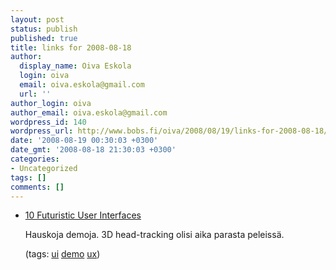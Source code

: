 ```yaml
---
layout: post
status: publish
published: true
title: links for 2008-08-18
author:
  display_name: Oiva Eskola
  login: oiva
  email: oiva.eskola@gmail.com
  url: ''
author_login: oiva
author_email: oiva.eskola@gmail.com
wordpress_id: 140
wordpress_url: http://www.bobs.fi/oiva/2008/08/19/links-for-2008-08-18/
date: '2008-08-19 00:30:03 +0300'
date_gmt: '2008-08-18 21:30:03 +0300'
categories:
- Uncategorized
tags: []
comments: []
---
```

<ul class="delicious">
<li>
<div class="delicious-link"><a href="http://www.smashingmagazine.com/2008/08/17/10-futuristic-user-interfaces/">10 Futuristic User Interfaces</a></div></p>
<div class="delicious-extended">Hauskoja demoja. 3D head-tracking olisi aika parasta peleissä.</div></p>
<div class="delicious-tags">(tags: <a href="http://delicious.com/oiva/ui">ui</a> <a href="http://delicious.com/oiva/demo">demo</a> <a href="http://delicious.com/oiva/ux">ux</a>)</div><br />
            </li></ul>
